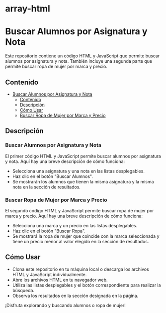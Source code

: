 # array-html

# Buscar Alumnos por Asignatura y Nota

Este repositorio contiene un código HTML y JavaScript que permite buscar alumnos por asignatura y nota.
También incluye una segunda parte que permite buscar ropa de mujer por marca y precio.

## Contenido

- [Buscar Alumnos por Asignatura y Nota](#buscar-alumnos-por-asignatura-y-nota)
  - [Contenido](#contenido)
  - [Descripción](#descripción)
  - [Cómo Usar](#cómo-usar)
  - [Buscar Ropa de Mujer por Marca y Precio](#buscar-ropa-de-mujer-por-marca-y-precio)

## Descripción

### Buscar Alumnos por Asignatura y Nota

El primer código HTML y JavaScript permite buscar alumnos por asignatura y nota. Aquí hay una breve descripción de cómo funciona:

- Selecciona una asignatura y una nota en las listas desplegables.
- Haz clic en el botón "Buscar Alumnos".
- Se mostrarán los alumnos que tienen la misma asignatura y la misma nota en la sección de resultados.

### Buscar Ropa de Mujer por Marca y Precio

El segundo código HTML y JavaScript permite buscar ropa de mujer por marca y precio. Aquí hay una breve descripción de cómo funciona:

- Selecciona una marca y un precio en las listas desplegables.
- Haz clic en el botón "Buscar Ropa".
- Se mostrará la ropa de mujer que coincide con la marca seleccionada y tiene un precio menor al valor elegido en la sección de resultados.

## Cómo Usar

- Clona este repositorio en tu máquina local o descarga los archivos HTML y JavaScript individualmente.
- Abre los archivos HTML en tu navegador web.
- Utiliza las listas desplegables y el botón correspondiente para realizar la búsqueda.
- Observa los resultados en la sección designada en la página.

¡Disfruta explorando y buscando alumnos o ropa de mujer!

